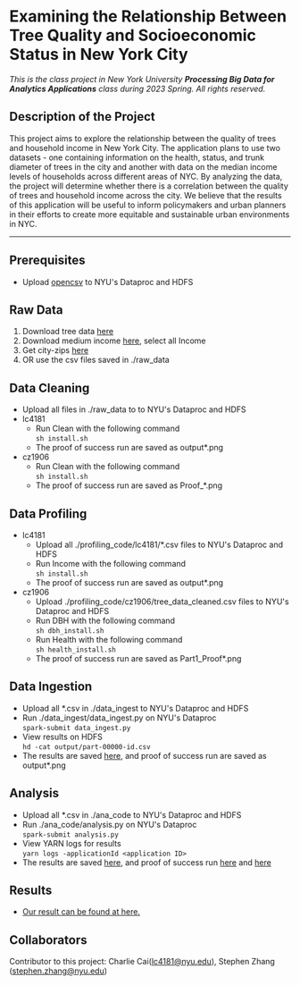 # Examining the Relationship Between Tree Quality and Socioeconomic Status in New York City

_This is the class project in New York University **Processing Big Data for Analytics Applications** class during 2023 Spring. All rights reserved._


## Description of the Project
This project aims to explore the relationship between the quality of trees and household income in New York City. The application plans to use two datasets - one containing information on the health, status, and trunk diameter of trees in the city and another with data on the median income levels of households across different areas of NYC. By analyzing the data, the project will determine whether there is a correlation between the quality of trees and household income across the city. We believe that the results of this application will be useful to inform policymakers and urban planners in their efforts to create more equitable and sustainable urban environments in NYC.

-----

## Prerequisites
- Upload [opencsv](./opencsv-5.7.1.jar) to NYU's Dataproc and HDFS

## Raw Data
1. Download tree data [here](https://data.cityofnewyork.us/Environment/2015-Street-Tree-Census-Tree-Data/uvpi-gqnh)
2. Download medium income [here](https://data.cccnewyork.org/data/download#0,8/66), select all Income
3. Get city-zips [here](./data_ingest/city_zips.csv)
4. OR use the csv files saved in ./raw_data

## Data Cleaning
- Upload all files in ./raw_data to to NYU's Dataproc and HDFS
- lc4181 <br>
    - Run Clean with the following command <br>
    ```sh install.sh```
    - The proof of success run are saved as output*.png
- cz1906 <br>
    - Run Clean with the following command <br>
    ```sh install.sh```
    - The proof of success run are saved as Proof_*.png

## Data Profiling
- lc4181 <br>
    - Upload all ./profiling_code/lc4181/*.csv files to NYU's Dataproc and HDFS
    - Run Income with the following command <br>
    ```sh install.sh```
    - The proof of success run are saved as output*.png
- cz1906 <br>
    - Upload ./profiling_code/cz1906/tree_data_cleaned.csv files to NYU's Dataproc and HDFS
    - Run DBH with the following command <br>
    ```sh dbh_install.sh```
    - Run Health with the following command <br>
    ```sh health_install.sh```
    - The proof of success run are saved as Part1_Proof*.png

## Data Ingestion
- Upload all *.csv in ./data_ingest to NYU's Dataproc and HDFS
- Run ./data_ingest/data_ingest.py on NYU's Dataproc <br>
```spark-submit data_ingest.py```
- View results on HDFS <br>
```hd -cat output/part-00000-id.csv```
- The results are saved [here](./data_ingest/result.csv), and proof of success run are saved as output*.png

## Analysis
- Upload all *.csv in ./ana_code to NYU's Dataproc and HDFS
- Run ./ana_code/analysis.py on NYU's Dataproc <br>
```spark-submit analysis.py```
- View YARN logs for results <br>
```yarn logs -applicationId <application ID>```
- The results are saved [here](./ana_code/result.txt), and proof of success run [here](./ana_code/output1.png) and [here](./ana_code/output2.png)

## Results
- [Our result can be found at here.](./ana_code/result.txt)

## Collaborators
Contributor to this project: Charlie Cai(lc4181@nyu.edu), Stephen Zhang (stephen.zhang@nyu.edu)
